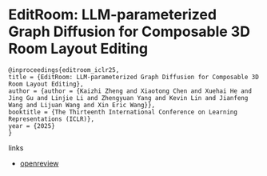 # EditRoom: LLM-parameterized Graph Diffusion for Composable 3D Room Layout Editing

```
@inproceedings{editroom_iclr25,
title = {EditRoom: LLM-parameterized Graph Diffusion for Composable 3D Room Layout Editing},
author = {author = {Kaizhi Zheng and Xiaotong Chen and Xuehai He and Jing Gu and Linjie Li and Zhengyuan Yang and Kevin Lin and Jianfeng Wang and Lijuan Wang and Xin Eric Wang}},
booktitle = {The Thirteenth International Conference on Learning Representations (ICLR)},
year = {2025}
}
```

links
- [openreview](https://openreview.net/forum?id=Y2Dh8rWwlb)

